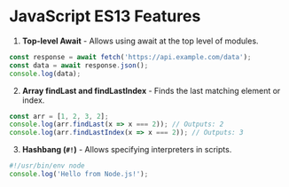 
# JavaScript ES13 Features

1. **Top-level Await** - Allows using await at the top level of modules.
```javascript
const response = await fetch('https://api.example.com/data');
const data = await response.json();
console.log(data);
```

2. **Array findLast and findLastIndex** - Finds the last matching element or index.
```javascript
const arr = [1, 2, 3, 2];
console.log(arr.findLast(x => x === 2)); // Outputs: 2
console.log(arr.findLastIndex(x => x === 2)); // Outputs: 3
```

3. **Hashbang (`#!`)** - Allows specifying interpreters in scripts.
```javascript
#!/usr/bin/env node
console.log('Hello from Node.js!');
```
